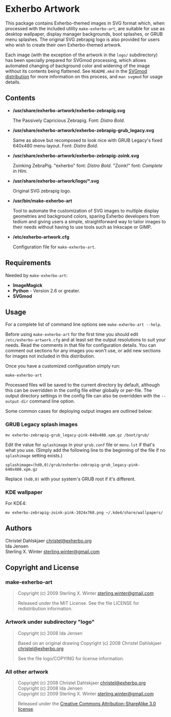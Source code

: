 Exherbo Artwork
===============

This package contains Exherbo-themed images in SVG format which, when processed
with the included utility `make-exherbo-art`, are suitable for use as desktop
wallpaper, display manager backgrounds, boot splashes, or GRUB menu splashes.
The original SVG zebrapig logo is also provided for users who wish to create
their own Exherbo-themed artwork.

Each image (with the exception of the artwork in the `logo/` subdirectory) has
been specially prepared for SVGmod processing, which allows automated changing
of background color and widening of the image without its contents being
flattened. See `README.mkd` in the
[SVGmod distribution](http://gitorious.org/svgmod/) for more information on
this process, and `man svgmod` for usage details.


Contents
--------

* **/usr/share/exherbo-artwork/exherbo-zebrapig.svg**

  The Passively Capricious Zebrapig. Font: *Distro Bold*.

* **/usr/share/exherbo-artwork/exherbo-zebrapig-grub_legacy.svg**

  Same as above but recomposed to look nice with GRUB Legacy's fixed 640x480
  menu layout. Font: *Distro Bold*.

* **/usr/share/exherbo-artwork/exherbo-zebrapig-zoink.svg**

  Zoinking ZebraPig. "exherbo" font: *Distro Bold*. "Zoink!" font: *Complete in
  Him*.

* **/usr/share/exherbo-artwork/logo/*.svg**

  Original SVG zebrapig logo.

* **/usr/bin/make-exherbo-art**

  Tool to automate the customization of SVG images to multiple display
  geometries and background colors, sparing Exherbo developers from tedium and
  giving users a simple, straightforward way to tailor images to their needs
  without having to use tools such as Inkscape or GIMP.

* **/etc/exherbo-artwork.cfg**

  Configuration file for `make-exherbo-art`.


Requirements
------------

Needed by `make-exherbo-art`:

* **ImageMagick**
* **Python** - Version 2.6 or greater.
* **SVGmod**


Usage
-----

For a complete list of command line options see `make-exherbo-art --help`.

Before using `make-exherbo-art` for the first time you should edit
`/etc/exherbo-artwork.cfg` and at least set the output resolutions to suit
your needs. Read the comments in that file for configuration details. You can
comment out sections for any images you won't use, or add new sections for
images not included in this distribution.

Once you have a customized configuration simply run:

    make-exherbo-art

Processed files will be saved to the current directory by default, although
this can be overridden in the config file either globally or per-file. The
output directory settings in the config file can also be overridden with the
`--output-dir` command line option.

Some common cases for deploying output images are outlined below:


### GRUB Legacy splash images

    mv exherbo-zebrapig-grub_legacy-pink-640x480.xpm.gz /boot/grub/

Edit the value for `splashimage` in your `grub.conf` file or `menu.lst` if
that's what you use. (Simply add the following line to the beginning of the
file if no `splashimage` setting exists.)

    splashimage=(hd0,0)/grub/exherbo-zebrapig-grub_legacy-pink-640x480.xpm.gz

Replace `(hd0,0)` with your system's GRUB root if it's different.


### KDE wallpaper

For KDE4:

    mv exherbo-zebrapig-zoink-pink-1024x768.png ~/.kde4/share/wallpapers/


Authors
-------

Christel Dahlskjaer <christel@exherbo.org>  
Ida Jensen  
Sterling X. Winter <sterling.winter@gmail.com>


Copyright and License
---------------------

### make-exherbo-art
> Copyright (c) 2009 Sterling X. Winter <sterling.winter@gmail.com>
>
> Released under the MIT License. See the file LICENSE for redistribution
> information.

### Artwork under subdirectory "logo"
> Copyright (c) 2008 Ida Jensen
>
> Based on an original drawing Copyright (c) 2008 Christel Dahlskjaer
> <christel@exherbo.org>
>
> See the file logo/COPYING for license information.

### All other artwork
> Copyright (c) 2008 Christel Dahlskjaer <christel@exherbo.org>  
> Copyright (c) 2008 Ida Jensen  
> Copyright (c) 2009 Sterling X. Winter <sterling.winter@gmail.com>
>
> Released under the [Creative Commons Attribution-ShareAlike 3.0
> license](http://creativecommons.org/licenses/by-sa/3.0/).
